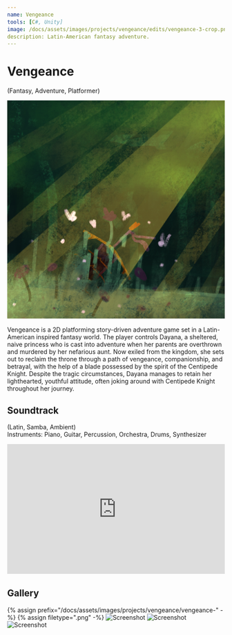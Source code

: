 ```yaml
---
name: Vengeance
tools: [C#, Unity]
image: /docs/assets/images/projects/vengeance/edits/vengeance-3-crop.png
description: Latin-American fantasy adventure.
---
```


# Vengeance
(Fantasy, Adventure, Platformer)

<div class="row">
<div class="col">
<img src="/docs/assets/images/projects/vengeance/edits/vengeance-3-square.png" alt="Title Image">
</div>
<div class="col">

Vengeance is a 2D platforming story-driven adventure game set in a Latin-American inspired fantasy world. The player controls Dayana, a sheltered, naive princess who is cast into adventure when her parents are overthrown and murdered by her nefarious aunt. Now exiled from the kingdom, she sets out to reclaim the throne through a path of vengeance, companionship, and betrayal, with the help of a blade possessed by the spirit of the Centipede Knight. Despite the tragic circumstances, Dayana manages to retain her lighthearted, youthful attitude, often joking around with Centipede Knight throughout her journey.

</div>
</div>

## Soundtrack
(Latin, Samba, Ambient)\
Instruments: Piano, Guitar, Percussion, Orchestra, Drums, Synthesizer
<iframe width="100%" height="300" scrolling="no" frameborder="no" allow="autoplay" src="https://w.soundcloud.com/player/?url=https%3A//api.soundcloud.com/playlists/1715678202&color=%23508d1a&auto_play=false&hide_related=false&show_comments=true&show_user=true&show_reposts=false&show_teaser=true"></iframe>

## Gallery
{% assign prefix="/docs/assets/images/projects/vengeance/vengeance-" -%}
{% assign filetype=".png" -%}
<img src="{{prefix}}1{{filetype}}" alt="Screenshot">
<img src="{{prefix}}2{{filetype}}" alt="Screenshot">
<img src="{{prefix}}3{{filetype}}" alt="Screenshot">